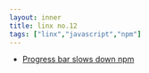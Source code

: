 ```yaml
---
layout: inner
title: linx no.12
tags: ["linx","javascript","npm"]
---
```

* [Progress bar slows down npm](https://github.com/npm/npm/issues/11283#issuecomment-175246823)
